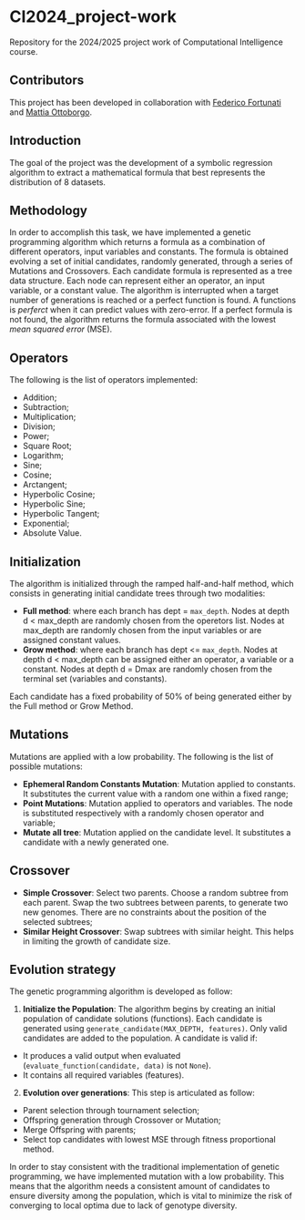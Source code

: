 # CI2024_project-work
Repository for the 2024/2025 project work of Computational Intelligence course.

## Contributors
This project has been developed in collaboration with [Federico Fortunati](https://github.com/fedefortu8) and [Mattia Ottoborgo](https://github.com/mattiaottoborgo).

## Introduction

The goal of the project was the development of a symbolic regression algorithm to extract a mathematical formula that best represents the distribution of 8 datasets.

## Methodology

In order to accomplish this task, we have implemented a genetic programming algorithm which returns a formula as a combination of different operators, input variables and constants.
The formula is obtained evolving a set of initial candidates, randomly generated, through a series of Mutations and Crossovers. Each candidate formula is represented as a tree data structure. Each node can represent either an operator, an input variable, or a constant value. The algorithm is interrupted when a target number of generations is reached or a perfect function is found. A functions is *perferct* when it can predict values with zero-error. If a perfect formula is not found, the algorithm returns the formula associated with the lowest *mean squared error* (MSE).

## Operators

The following is the list of operators implemented:

- Addition;
- Subtraction;
- Multiplication;
- Division;
- Power;
- Square Root;
- Logarithm;
- Sine;
- Cosine;
- Arctangent;
- Hyperbolic Cosine;
- Hyperbolic Sine;
- Hyperbolic Tangent;
- Exponential;
- Absolute Value.
  
## Initialization

The algorithm is initialized through the ramped half-and-half method, which consists in generating initial candidate trees through two modalities: 
- **Full method**: where each branch has dept = `max_depth`.
  Nodes at depth d < max_depth are randomly chosen from the operetors list. Nodes at max_depth are randomly chosen from the input variables or are assigned constant values.
- **Grow method**: where each branch has dept <= `max_depth`.
  Nodes at depth d < max_depth can be assigned either an operator, a variable or a constant. Nodes at depth d = Dmax are randomly chosen from the terminal set (variables and constants).
  
Each candidate has a fixed probability of 50% of being generated either by the Full method or Grow Method.

## Mutations

Mutations are applied with a low probability. The following is the list of possible mutations:

- **Ephemeral Random Constants Mutation**: Mutation applied to constants. It substitutes the current value with a random one within a fixed range;
- **Point Mutations**: Mutation applied to operators and variables. The node is substituted respectively with a randomly chosen operator and variable;
- **Mutate all tree**: Mutation applied on the candidate level. It substitutes a candidate with a newly generated one.

## Crossover

- **Simple Crossover**: Select two parents. Choose a random subtree from each parent. Swap the two subtrees between parents, to generate two new genomes. There are no constraints about the position of the selected subtrees;
- **Similar Height Crossover**: Swap subtrees with similar height. This helps in limiting the growth of candidate size.

## Evolution strategy

The genetic programming algorithm is developed as follow:

1. **Initialize the Population**: The algorithm begins by creating an initial population of candidate solutions (functions). Each candidate is generated using `generate_candidate(MAX_DEPTH, features)`. Only valid candidates are added to the population. A candidate is valid if:
  - It produces a valid output when evaluated (`evaluate_function(candidate, data)` is not `None`).
  - It contains all required variables (features).

2. **Evolution over generations**: This step is articulated as follow:
  - Parent selection through tournament selection;
  - Offspring generation through Crossover or Mutation;
  - Merge Offspring with parents;
  - Select top candidates with lowest MSE through fitness proportional method.
  
In order to stay consistent with the traditional implementation of genetic programming, we have implemented mutation with a low probability. This means that the algorithm needs a consistent amount of candidates to ensure diversity among the population, which is vital to minimize the risk of converging to local optima due to lack of genotype diversity.
